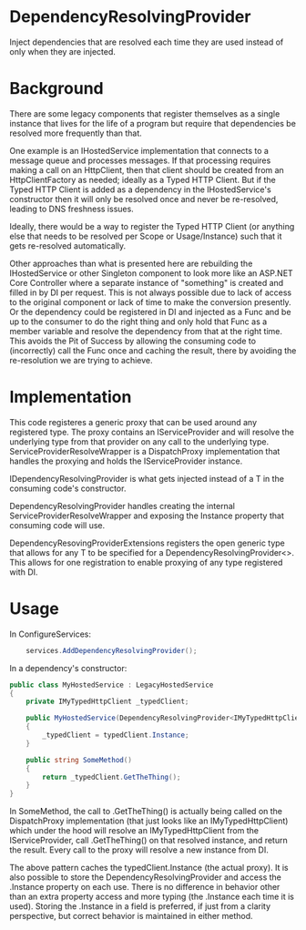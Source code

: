 # DependencyResolvingProvider
Inject dependencies that are resolved each time they are used instead of only when they are injected.


# Background
There are some legacy components that register themselves as a single instance that lives for the life of a program but require that dependencies be resolved more frequently than that.

One example is an IHostedService implementation that connects to a message queue and processes messages. If that processing requires making a call on an HttpClient, then that client should be created from an HttpClientFactory as needed; ideally as a Typed HTTP Client. But if the Typed HTTP Client is added as a dependency in the IHostedService's constructor then it will only be resolved once and never be re-resolved, leading to DNS freshness issues.

Ideally, there would be a way to register the Typed HTTP Client (or anything else that needs to be resolved per Scope or Usage/Instance) such that it gets re-resolved automatically.

Other approaches than what is presented here are rebuilding the IHostedService or other Singleton component to look more like an ASP.NET Core Controller where a separate instance of "something" is created and filled in by DI per request. This is not always possible due to lack of access to the original component or lack of time to make the conversion presently. Or the dependency could be registered in DI and injected as a Func<T> and be up to the consumer to do the right thing and only hold that Func<T> as a member variable and resolve the dependency from that at the right time. This avoids the Pit of Success by allowing the consuming code to (incorrectly) call the Func<T> once and caching the result, there by avoiding the re-resolution we are trying to achieve.

# Implementation
This code registeres a generic proxy that can be used around any registered type. The proxy contains an IServiceProvider and will resolve the underlying type from that provider on any call to the underlying type. ServiceProviderResolveWrapper is a DispatchProxy implementation that handles the proxying and holds the IServiceProvider instance.

IDependencyResolvingProvider<T> is what gets injected instead of a T in the consuming code's constructor.

DependencyResolvingProvider<T> handles creating the internal ServiceProviderResolveWrapper and exposing the Instance property that consuming code will use.

DependencyResovingProviderExtensions registers the open generic type that allows for any T to be specified for a DependencyResolvingProvider<>. This allows for one registration to enable proxying of any type registered with DI.

# Usage
In ConfigureServices:

```C#
    services.AddDependencyResolvingProvider();
```

In a dependency's constructor:

```C#
public class MyHostedService : LegacyHostedService
{
    private IMyTypedHttpClient _typedClient;

    public MyHostedService(DependencyResolvingProvider<IMyTypedHttpClient> typedClient)
    {
        _typedClient = typedClient.Instance;
    }

    public string SomeMethod()
    {
        return _typedClient.GetTheThing();
    }
}
```

In SomeMethod, the call to .GetTheThing() is actually being called on the DispatchProxy implementation (that just looks like an IMyTypedHttpClient) which under the hood will resolve an IMyTypedHttpClient from the IServiceProvider, call .GetTheThing() on that resolved instance, and return the result. Every call to the proxy will resolve a new instance from DI.

The above pattern caches the typedClient.Instance (the actual proxy). It is also possible to store the DependencyResolvingProvider<IMyTypedHttpClient> and access the .Instance property on each use. There is no difference in behavior other than an extra property access and more typing (the .Instance each time it is used). Storing the .Instance in a field is preferred, if just from a clarity perspective, but correct behavior is maintained in either method.
